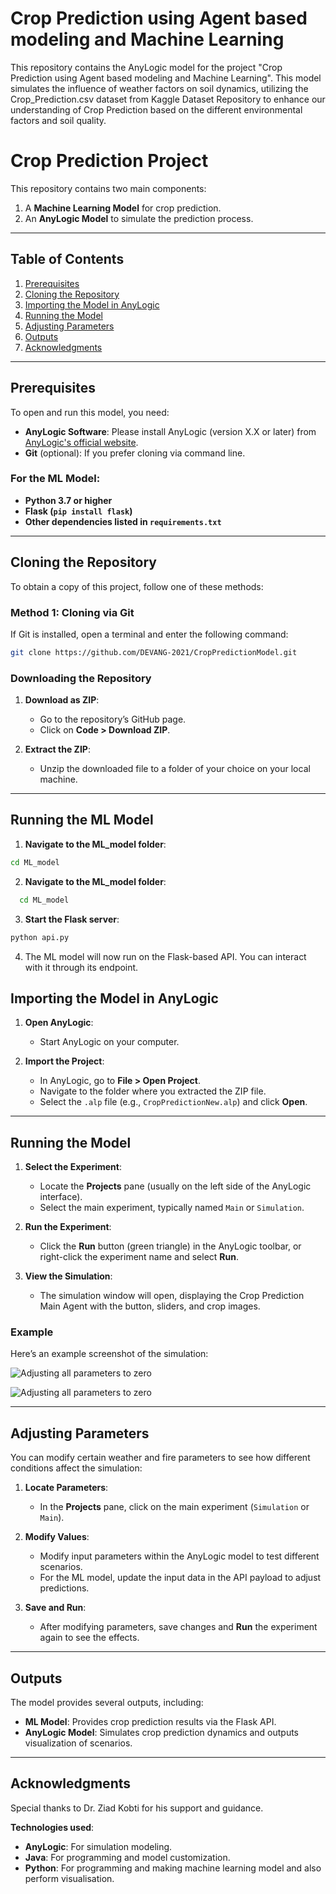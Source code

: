 # Crop Prediction using Agent based modeling and Machine Learning

This repository contains the AnyLogic model for the project "Crop Prediction using Agent based modeling and Machine Learning". This model simulates the influence of weather factors on soil dynamics, utilizing the Crop_Prediction.csv dataset from Kaggle Dataset Repository to enhance our understanding of Crop Prediction based on the different environmental factors and soil quality.

# Crop Prediction Project

This repository contains two main components:
1. A **Machine Learning Model** for crop prediction.
2. An **AnyLogic Model** to simulate the prediction process.


---

## Table of Contents

1. [Prerequisites](#prerequisites)
2. [Cloning the Repository](#cloning-the-repository)
3. [Importing the Model in AnyLogic](#importing-the-model-in-anylogic)
4. [Running the Model](#running-the-model)
5. [Adjusting Parameters](#adjusting-parameters)
6. [Outputs](#outputs)
7. [Acknowledgments](#acknowledgments)

---

## Prerequisites

To open and run this model, you need:
- **AnyLogic Software**: Please install AnyLogic (version X.X or later) from [AnyLogic's official website](https://www.anylogic.com/).
- **Git** (optional): If you prefer cloning via command line.

### For the ML Model:
- **Python 3.7 or higher**
- **Flask (`pip install flask`)**
- **Other dependencies listed in `requirements.txt`**

---

## Cloning the Repository

To obtain a copy of this project, follow one of these methods:

### Method 1: Cloning via Git

If Git is installed, open a terminal and enter the following command:

```bash
git clone https://github.com/DEVANG-2021/CropPredictionModel.git
```
### Downloading the Repository

1. **Download as ZIP**:
   - Go to the repository’s GitHub page.
   - Click on **Code > Download ZIP**.
   
2. **Extract the ZIP**:
   - Unzip the downloaded file to a folder of your choice on your local machine.

---
## Running the ML Model
1. **Navigate to the ML_model folder**:
   
```bash
cd ML_model
```

2. **Navigate to the ML_model folder**:

```bash
  cd ML_model
```

3. **Start the Flask server**:
```bash
python api.py
```

4. The ML model will now run on the Flask-based API. You can interact with it through its endpoint.

## Importing the Model in AnyLogic

1. **Open AnyLogic**:
   - Start AnyLogic on your computer.

2. **Import the Project**:
   - In AnyLogic, go to **File > Open Project**.
   - Navigate to the folder where you extracted the ZIP file.
   - Select the `.alp` file (e.g., `CropPredictionNew.alp`) and click **Open**.

---

## Running the Model

1. **Select the Experiment**:
   - Locate the **Projects** pane (usually on the left side of the AnyLogic interface).
   - Select the main experiment, typically named `Main` or `Simulation`.

2. **Run the Experiment**:
   - Click the **Run** button (green triangle) in the AnyLogic toolbar, or right-click the experiment name and select **Run**.

3. **View the Simulation**:
   - The simulation window will open, displaying the Crop Prediction Main Agent with the button, sliders, and crop images.

### Example

Here’s an example screenshot of the simulation:

![Adjusting all parameters to zero](Images/unnamed.png)

![Adjusting all parameters to zero](Images/ss2.png)



---

## Adjusting Parameters

You can modify certain weather and fire parameters to see how different conditions affect the simulation:

1. **Locate Parameters**:
   - In the **Projects** pane, click on the main experiment (`Simulation` or `Main`).
   
2. **Modify Values**:
   - Modify input parameters within the AnyLogic model to test different scenarios.
   - For the ML model, update the input data in the API payload to adjust predictions.

3. **Save and Run**:
   - After modifying parameters, save changes and **Run** the experiment again to see the effects.

---

## Outputs

The model provides several outputs, including:
- **ML Model**: Provides crop prediction results via the Flask API.
- **AnyLogic Model**: Simulates crop prediction dynamics and outputs visualization of scenarios.

---

## Acknowledgments

Special thanks to Dr. Ziad Kobti for his support and guidance.

**Technologies used**:
- **AnyLogic**: For simulation modeling.
- **Java**: For programming and model customization.
- **Python**: For programming and making machine learning model and also perform visualisation.


